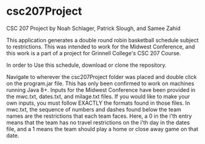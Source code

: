 csc207Project
=============

CSC 207 Project
by Noah Schlager, Patrick Slough, and Samee Zahid

This application generates a double round robin basketball schedule subject
to restrictions. This was intended to work for the Midwest Conference, and 
this work is a part of a project for Grinnell College's CSC 207 Course. 

In order to Use this schedule, download or clone the repository. 

Navigate to wherever the csc207Project folder was placed and double click
on the program.jar file. This has only been confirmed to work on machines
running Java 8+. Inputs for the Midwest Conference have been provided in
the mwc.txt, dates.txt, and milage.txt files. If you would like to make
your own inputs, you must follow EXACTLY the formats found in those
files. In mwc.txt, the sequence of numbers and dashes found below the team
names are the restrictions that each team faces. Here, a 0 in the i'th
entry means that the team has no travel restrictions on the i'th day in the
dates file, and a 1 means the team should play a home or close away game on
that date. 

